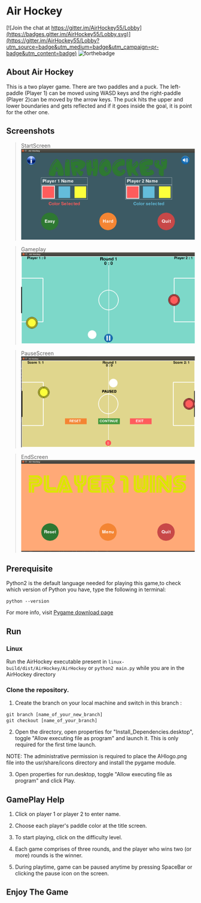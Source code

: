 # Air Hockey

[![Join the chat at https://gitter.im/AirHockey55/Lobby](https://badges.gitter.im/AirHockey55/Lobby.svg)](https://gitter.im/AirHockey55/Lobby?utm_source=badge&utm_medium=badge&utm_campaign=pr-badge&utm_content=badge)
![forthebadge](http://forthebadge.com/images/badges/made-with-python.svg "Made with Python")

## About Air Hockey
This is a two player game. There are two paddles and a puck. The left-paddle (Player 1) can be moved using WASD keys and the right-paddle (Player 2)can be moved by the arrow keys. The puck hits the upper and lower boundaries and gets reflected and if it goes inside the goal, it is point for the other one.

## Screenshots

>StartScreen
![StartScreen](/assets/Shot1.png)

>Gameplay
![Gameplay](/assets/Shot2.png)

>PauseScreen
![PauseScreen](/assets/Shot3.png)

>EndScreen
![EndScreen](/assets/Shot4.png)

## Prerequisite

Python2 is the default language needed for playing this game,to check which version of Python you have, type the following in terminal:
```
python --version
```

For more info, visit [Pygame download page](http://www.pygame.org/download.shtml)

## Run


### Linux

Run the AirHockey executable present in `linux-build/dist/AirHockey/AirHockey`
or `python2 main.py` while you are in the AirHockey directory

### Clone the repository.

1. Create the branch on your local machine and switch in this branch :
```
git branch [name_of_your_new_branch]
git checkout [name_of_your_branch]
```
2. Open the directory, open properties for "Install_Dependencies.desktop", toggle "Allow executing file as program" and launch it. This is only required for the first time launch.

NOTE: The administrative permission is required to place the AHlogo.png file into the usr/share/icons directory and install the pygame module.

3. Open properties for run.desktop, toggle "Allow executing file as program" and click Play.

## GamePlay Help

1. Click on player 1 or player 2 to enter name.

2. Choose each player's paddle color at the title screen.

3. To start playing, click on the difficulty level.

4. Each game comprises of three rounds, and the player who wins two (or more) rounds is the winner.

5. During playtime, game can be paused anytime by pressing SpaceBar or clicking the pause icon on the screen.

## Enjoy The Game

